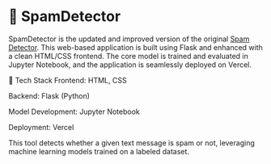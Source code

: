 # 📡 SpamDetector

SpamDetector is the updated and improved version of the original [Spam Detector](https://github.com/1046prt/spam_detector). This web-based application is built using Flask and enhanced with a clean HTML/CSS frontend. The core model is trained and evaluated in Jupyter Notebook, and the application is seamlessly deployed on Vercel.

🔧 Tech Stack
Frontend: HTML, CSS

Backend: Flask (Python)

Model Development: Jupyter Notebook

Deployment: Vercel

This tool detects whether a given text message is spam or not, leveraging machine learning models trained on a labeled dataset.
